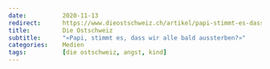 ```yaml
---
date:          2020-11-13
redirect:      https://www.dieostschweiz.ch/artikel/papi-stimmt-es-dass-wir-alle-bald-aussterben-gj9BEmK
title:         Die Ostschweiz
subtitle:      "«Papi, stimmt es, dass wir alle bald aussterben?»"
categories:    Medien
tags:          [die ostschweiz, angst, kind]
---
```

